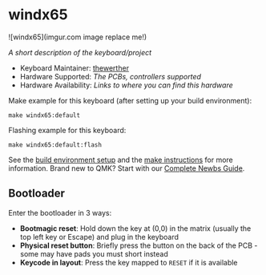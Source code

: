 # windx65

![windx65](imgur.com image replace me!)

*A short description of the keyboard/project*

* Keyboard Maintainer: [thewerther](https://github.com/thewerther)
* Hardware Supported: *The PCBs, controllers supported*
* Hardware Availability: *Links to where you can find this hardware*

Make example for this keyboard (after setting up your build environment):

    make windx65:default

Flashing example for this keyboard:

    make windx65:default:flash

See the [build environment setup](https://docs.qmk.fm/#/getting_started_build_tools) and the [make instructions](https://docs.qmk.fm/#/getting_started_make_guide) for more information. Brand new to QMK? Start with our [Complete Newbs Guide](https://docs.qmk.fm/#/newbs).

## Bootloader

Enter the bootloader in 3 ways:

* **Bootmagic reset**: Hold down the key at (0,0) in the matrix (usually the top left key or Escape) and plug in the keyboard
* **Physical reset button**: Briefly press the button on the back of the PCB - some may have pads you must short instead
* **Keycode in layout**: Press the key mapped to `RESET` if it is available
